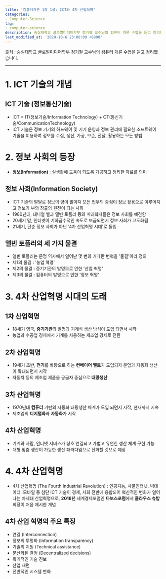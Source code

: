 ```yaml
---
title: '컴퓨터개론 1장 1절: ICT와 4차 산업혁명'
categories:
- Computer-Science
tag:
- computer-science
description: 숭실대학교 글로벌미디어학부 정기철 교수님의 컴퓨터 개론 수업을 듣고 정리했습니다.
last_modified_at: '2020-10-6 23:00:00 +0800'
---
```


출처 : 숭실대학교 글로벌미디어학부 정기철 교수님의 컴퓨터 개론 수업을 듣고 정리했습니다.

---
# 1. ICT 기술의 개념
## ICT 기술 (정보통신기술)
- ICT = IT(정보기술/Information Technology) + CT(통신기술/CommunicationTechnology)
- ICT 기술은 정보 기기의 하드웨어 및 기기 운영과 정보 관리에 필요한 소프트웨어 기술을 이용하여 정보를 수집, 생산, 가공, 보존, 전달, 활용하는 모든 방법
  
  
# 2. 정보 사회의 등장
- **정보(Information)** : 실생활에 도움이 되도록 가공하고 정리한 자료를 의미

## 정보 사회(Information Society)
- ICT 기술의 발달로 정보의 양이 많아져 모든 업무의 중심이 정보 활용으로 이루어지고 정보가 부의 창출의 원천이 되는 사회
- 1980년대, 대니얼 벨과 앨빈 토플러 등의 미래학자들은 정보 사회를 예견함
- 20세기 말, 인터넷이 기하급수적인 속도로 보급되면서 정보 사회가 고도화됨
- 21세기, 단순 정보 사회가 아닌 '4차 산업혁명 시대'로 돌입

## 앨빈 토플러의 세 가지 물결
- 앨빈 토플러는 문명 역사에서 일어난 몇 번의 커다란 변혁을 '물결'이라 정의
- 제1의 물결 : '농업 혁명'
- 제2의 물결 : 증기기관의 발명으로 인한 '산업 혁명'
- 제3의 물결 : 컴퓨터의 발명으로 인한 '정보 혁명'
  
  
# 3. 4차 산업혁명 시대의 도래
## 1차 산업혁명
- 18세기 영국, **증기기관**의 발명과 기계식 생산 방식이 도입 되면서 시작
- 농업과 수공업 경제에서 기계를 사용하는 제조업 경제로 전환

## 2차 산업혁명
- 19세기 초반, **전기**를 바탕으로 하는 **컨베이어 벨트**가 도입되자 분업과 자동화 생산이 확대되면서 시작
- 자동차 등의 제조업 제품을 공급자 중심으로 **대량생산**

## 3차 산업혁명
- 1970년대 **컴퓨터** 기반의 자동화 대량생산 체계가 도입 되면서 시작, 현재까지 지속
- 제조업의 **디지털화**와 **자동화**가 시작

## 4차 산업혁명
- 기계와 사람, 인터넷 서비스가 상호 연결되고 가볍고 유연한 생산 체계 구현 가능
- 대형 맞춤 생산이 가능한 생산 패러다임으로 진화할 것으로 예상
  
  
# 4. 4차 산업혁명
- 4차 산업혁명 (The Fourth Industrial Revolution) : 인공지능, 사물인터넷, 빅데이터, 모바일 등 첨단 ICT 기술이 경제, 사회 전반에 융합되어 혁신적인 변화가 일어나는 차세대 산업혁명으로, **2016년** 세계경제포럼인 **다보스포럼**에서 **클라우스 슈밥** 회장이 처음 제시한 개념

## 4차 산업 혁명의 주요 특징
- 연결 (Interconnection)
- 정보의 투명화 (Information transparency)
- 기술의 지원 (Technical assistance)
- 분산화된 결정 (Decentralized decisions)
- 획기적인 기술 진보
- 산업 재편
- 전반적인 시스템 변화
